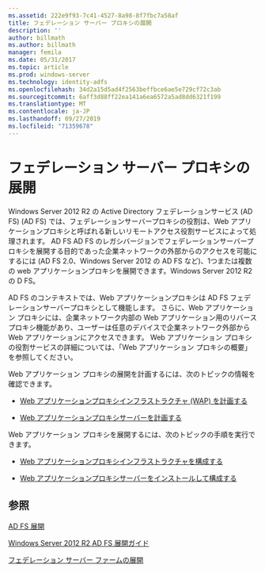 ```yaml
---
ms.assetid: 222e9f93-7c41-4527-8a98-8f7fbc7a58af
title: フェデレーション サーバー プロキシの展開
description: ''
author: billmath
ms.author: billmath
manager: femila
ms.date: 05/31/2017
ms.topic: article
ms.prod: windows-server
ms.technology: identity-adfs
ms.openlocfilehash: 34d2a15d5ad4f2563beffbce6ae5e729cf72c3ab
ms.sourcegitcommit: 6aff3d88ff22ea141a6ea6572a5ad8dd6321f199
ms.translationtype: MT
ms.contentlocale: ja-JP
ms.lasthandoff: 09/27/2019
ms.locfileid: "71359678"
---
```

# <a name="deploying-federation-server-proxies"></a>フェデレーション サーバー プロキシの展開

Windows Server 2012 R2 の Active Directory フェデレーションサービス (AD FS) \(AD FS\) では、フェデレーションサーバープロキシの役割は、Web アプリケーションプロキシと呼ばれる新しいリモートアクセス役割サービスによって処理されます。 AD FS AD FS のレガシバージョンでフェデレーションサーバープロキシを展開する目的であった企業ネットワークの外部からのアクセスを可能にするには (AD FS 2.0、Windows Server 2012 の AD FS など)、1つまたは複数の web アプリケーションプロキシを展開できます。Windows Server 2012 R2 の D FS。  
  
AD FS のコンテキストでは、Web アプリケーションプロキシは AD FS フェデレーションサーバープロキシとして機能します。 さらに、Web アプリケーション プロキシには、企業ネットワーク内部の Web アプリケーション用のリバース プロキシ機能があり、ユーザーは任意のデバイスで企業ネットワーク外部から Web アプリケーションにアクセスできます。 Web アプリケーション プロキシの役割サービスの詳細については、「Web アプリケーション プロキシの概要」を参照してください。  
  
Web アプリケーション プロキシの展開を計画するには、次のトピックの情報を確認できます。  
  
-   [Web アプリケーションプロキシインフラストラクチャ (WAP) を計画する](https://technet.microsoft.com/library/dn383648.aspx)  
  
-   [Web アプリケーションプロキシサーバーを計画する](https://technet.microsoft.com/library/dn383647.aspx)  
  
Web アプリケーション プロキシを展開するには、次のトピックの手順を実行できます。  
  
-   [Web アプリケーションプロキシインフラストラクチャを構成する](https://technet.microsoft.com/library/dn383644.aspx)  
  
-   [Web アプリケーションプロキシサーバーをインストールして構成する](https://technet.microsoft.com/library/dn383662.aspx)  
  
 
## <a name="see-also"></a>参照 

[AD FS 展開](../../ad-fs/AD-FS-Deployment.md)  

[Windows Server 2012 R2 AD FS 展開ガイド](../../ad-fs/deployment/Windows-Server-2012-R2-AD-FS-Deployment-Guide.md)  
 
[フェデレーション サーバー ファームの展開](../../ad-fs/deployment/Deploying-a-Federation-Server-Farm.md)  
  

